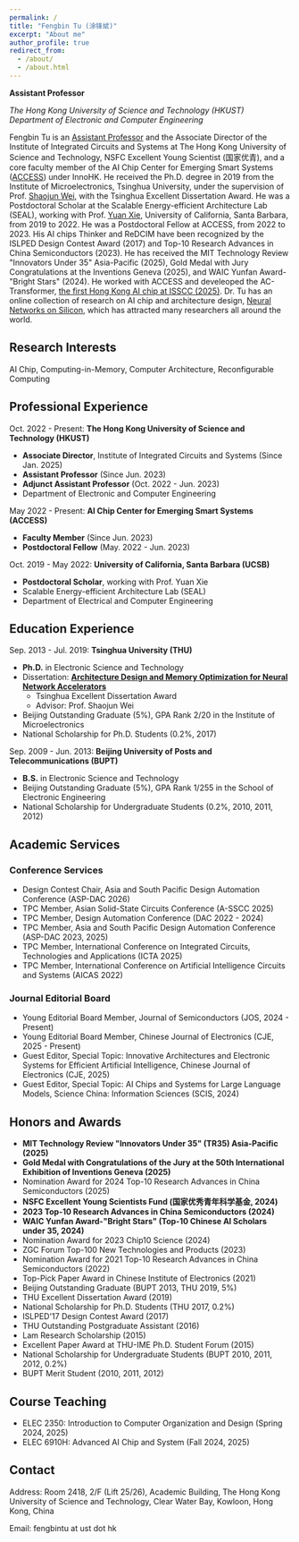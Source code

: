 ```yaml
---
permalink: /
title: "Fengbin Tu (涂锋斌)"
excerpt: "About me"
author_profile: true
redirect_from: 
  - /about/
  - /about.html
---
```


**Assistant Professor**

*The Hong Kong University of Science and Technology (HKUST)*    
*Department of Electronic and Computer Engineering*

Fengbin Tu is an [Assistant Professor](https://facultyprofiles.hkust.edu.hk/profiles.php?profile=fengbin-tu-fengbintu) and the Associate Director of the Institute of Integrated Circuits and Systems at The Hong Kong University of Science and Technology, NSFC Excellent Young Scientist (国家优青), and a core faculty member of the AI Chip Center for Emerging Smart Systems ([ACCESS](https://inno-access.hk)) under InnoHK. He received the Ph.D. degree in 2019 from the Institute of Microelectronics, Tsinghua University, under the supervision of Prof. [Shaojun Wei](https://www.sic.tsinghua.edu.cn/en/info/1083/1444.htm), with the Tsinghua Excellent Dissertation Award. He was a Postdoctoral Scholar at the Scalable Energy-efficient Architecture Lab (SEAL), working with Prof. [Yuan Xie](https://seng.hkust.edu.hk/about/people/faculty/yuan-xie), University of California, Santa Barbara, from 2019 to 2022. He was a Postdoctoral Fellow at ACCESS, from 2022 to 2023. His AI chips Thinker and ReDCIM have been recognized by the ISLPED Design Contest Award (2017) and Top-10 Research Advances in China Semiconductors (2023). He has received the MIT Technology Review "Innovators Under 35" Asia-Pacific (2025), Gold Medal with Jury Congratulations at the Inventions Geneva (2025), and WAIC Yunfan Award-"Bright Stars" (2024). He worked with ACCESS and develeoped the AC-Transformer, [the first Hong Kong AI chip at ISSCC (2025)](https://inno-access.hk/news/research-paper-accepted-isscc-marking-innovative-breakthrough-empowers-intelligent-computing). Dr. Tu has an online collection of research on AI chip and architecture design, [Neural Networks on Silicon](https://github.com/fengbintu/Neural-Networks-on-Silicon), which has attracted many researchers all around the world.

## Research Interests
AI Chip, Computing-in-Memory, Computer Architecture, Reconfigurable Computing

## Professional Experience
Oct. 2022 - Present: **The Hong Kong University of Science and Technology (HKUST)**
* **Associate Director**, Institute of Integrated Circuits and Systems (Since Jan. 2025)
* **Assistant Professor** (Since Jun. 2023)
* **Adjunct Assistant Professor** (Oct. 2022 - Jun. 2023)
* Department of Electronic and Computer Engineering 

May 2022 - Present: **AI Chip Center for Emerging Smart Systems (ACCESS)**
* **Faculty Member** (Since Jun. 2023)
* **Postdoctoral Fellow** (May. 2022 - Jun. 2023)

Oct. 2019 - May 2022: **University of California, Santa Barbara (UCSB)**
* **Postdoctoral Scholar**, working with Prof. Yuan Xie
* Scalable Energy-efficient Architecture Lab (SEAL)
* Department of Electrical and Computer Engineering   

## Education Experience
Sep. 2013 - Jul. 2019: **Tsinghua University (THU)**
* **Ph.D.** in Electronic Science and Technology
* Dissertation: **[Architecture Design and Memory Optimization for Neural Network Accelerators](https://kns.cnki.net/kcms/detail/detail.aspx?dbcode=CDFD&dbname=CDFDLAST2021&filename=1020828815.nh&uniplatform=NZKPT&v=bdVUOsJf2lwjfXuqPWOsl9s67ZxHKZjmHQbPimTBdIB2qgEfou0_v25FCF04_vHM)**
  - Tsinghua Excellent Dissertation Award
  - Advisor: Prof. Shaojun Wei
* Beijing Outstanding Graduate (5%), GPA Rank 2/20 in the Institute of Microelectronics
* National Scholarship for Ph.D. Students (0.2%, 2017)

Sep. 2009 - Jun. 2013: **Beijing University of Posts and Telecommunications (BUPT)**
* **B.S.** in Electronic Science and Technology 
* Beijing Outstanding Graduate (5%), GPA Rank 1/255 in the School of Electronic Engineering
* National Scholarship for Undergraduate Students (0.2%, 2010, 2011, 2012)

## Academic Services
### Conference Services
* Design Contest Chair, Asia and South Pacific Design Automation Conference (ASP-DAC 2026)
* TPC Member, Asian Solid-State Circuits Conference (A-SSCC 2025)
* TPC Member, Design Automation Conference (DAC 2022 - 2024)
* TPC Member, Asia and South Pacific Design Automation Conference (ASP-DAC 2023, 2025)
* TPC Member, International Conference on Integrated Circuits, Technologies and Applications (ICTA 2025)
* TPC Member, International Conference on Artificial Intelligence Circuits and Systems (AICAS 2022)

### Journal Editorial Board
* Young Editorial Board Member, Journal of Semiconductors (JOS, 2024 - Present)
* Young Editorial Board Member, Chinese Journal of Electronics (CJE, 2025 - Present)
* Guest Editor, Special Topic: Innovative Architectures and Electronic Systems for Efficient Artificial Intelligence, Chinese Journal of Electronics (CJE, 2025)
* Guest Editor, Special Topic: AI Chips and Systems for Large Language Models, Science China: Information Sciences (SCIS, 2024)

## Honors and Awards
* **MIT Technology Review "Innovators Under 35" (TR35) Asia-Pacific (2025)**
* **Gold Medal with Congratulations of the Jury at the 50th International Exhibition of Inventions Geneva (2025)**
* Nomination Award for 2024 Top-10 Research Advances in China Semiconductors (2025)
* **NSFC Excellent Young Scientists Fund (国家优秀青年科学基金, 2024)**
* **2023 Top-10 Research Advances in China Semiconductors (2024)**
* **WAIC Yunfan Award-"Bright Stars" (Top-10 Chinese AI Scholars under 35, 2024)**
* Nomination Award for 2023 Chip10 Science (2024)
* ZGC Forum Top-100 New Technologies and Products (2023)
* Nomination Award for 2021 Top-10 Research Advances in China Semiconductors (2022)
* Top-Pick Paper Award in Chinese Institute of Electronics (2021)
* Beijing Outstanding Graduate (BUPT 2013, THU 2019, 5%)
* THU Excellent Dissertation Award (2019)
* National Scholarship for Ph.D. Students (THU 2017, 0.2%)
* ISLPED'17 Design Contest Award (2017)
* THU Outstanding Postgraduate Assistant (2016)
* Lam Research Scholarship (2015)
* Excellent Paper Award at THU-IME Ph.D. Student Forum (2015)
* National Scholarship for Undergraduate Students (BUPT 2010, 2011, 2012, 0.2%)
* BUPT Merit Student (2010, 2011, 2012)

## Course Teaching
* ELEC 2350: Introduction to Computer Organization and Design (Spring 2024, 2025)
* ELEC 6910H: Advanced AI Chip and System (Fall 2024, 2025)

## Contact
Address: Room 2418, 2/F (Lift 25/26), Academic Building, The Hong Kong University of Science and Technology, Clear Water Bay, Kowloon, Hong Kong, China

Email: fengbintu at ust dot hk
<br/><br/>
<script type="text/javascript" id="clustrmaps" src="//cdn.clustrmaps.com/map_v2.js?cl=080808&w=a&t=tt&d=fa9RQj-cgl1m5eQQQyP1VHu5hbgUfLQa-PSsV3Cc58w&co=ffffff&cmo=3acc3a&cmn=ff5353&ct=808080"></script>
